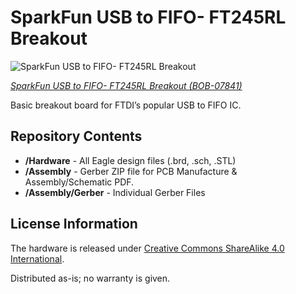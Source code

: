 SparkFun USB to FIFO- FT245RL Breakout
========================================

![SparkFun USB to FIFO- FT245RL Breakout](https://cdn.sparkfun.com//assets/parts/3/1/8/07841-01a.jpg)

[*SparkFun USB to FIFO- FT245RL Breakout (BOB-07841)*](https://www.sparkfun.com/products/7841)

Basic breakout board for FTDI’s popular USB to FIFO IC. 

Repository Contents
-------------------
* **/Hardware** - All Eagle design files (.brd, .sch, .STL)
* **/Assembly** - Gerber ZIP file for PCB Manufacture & Assembly/Schematic PDF.
* **/Assembly/Gerber** - Individual Gerber Files


License Information
-------------------
The hardware is released under [Creative Commons ShareAlike 4.0 International](https://creativecommons.org/licenses/by-sa/4.0/).

Distributed as-is; no warranty is given.
